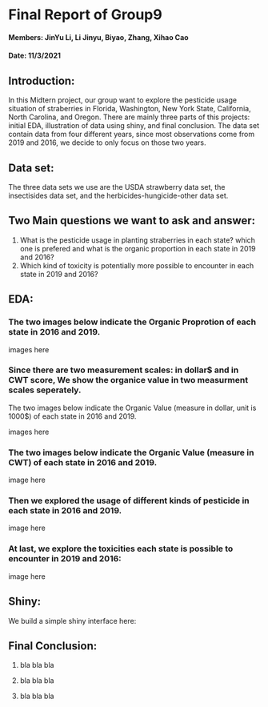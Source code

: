 # Final Report of Group9
#### Members: JinYu Li, Li Jinyu, Biyao, Zhang, Xihao Cao
#### Date: 11/3/2021

## Introduction:
In this Midtern project, our group want to explore the pesticide usage situation of straberries in Florida, Washington, New York State, California,
North Carolina, and Oregon. There are mainly three parts of this projects: initial EDA, illustration of data using shiny, and final conclusion. The
data set contain data from four different years, since most observations come from 2019 and 2016, we decide to only focus on those two years.  

## Data set:
The three data sets we use are the USDA strawberry data set, the insectisides data set, and the herbicides-hungicide-other data set.

## Two Main questions we want to ask and answer:
1. What is the pesticide usage in planting straberries in each state? which one is prefered and what is the organic proportion in each state in 2019 and 2016?
2. Which kind of toxicity is potentially more possible to encounter in each state in 2019 and 2016?

## EDA:
### The two images below indicate the Organic Proprotion of each state in 2016 and 2019.

images here

### Since there are two measurement scales: in dollar$ and in CWT score, We show the organice value in two measurment scales seperately.
The two images below indicate the Organic Value (measure in dollar, unit is 1000$) of each state in 2016 and 2019.

images here

### The two images below indicate the Organic Value (measure in CWT) of each state in 2016 and 2019.

image here

### Then we explored the usage of different kinds of pesticide in each state in 2016 and 2019.

image here

### At last, we explore the toxicities each state is possible to encounter in 2019 and 2016:

image here

## Shiny:
We build a simple shiny interface here:

## Final Conclusion:
1. bla bla bla

2. bla bla bla

3. bla bla bla
